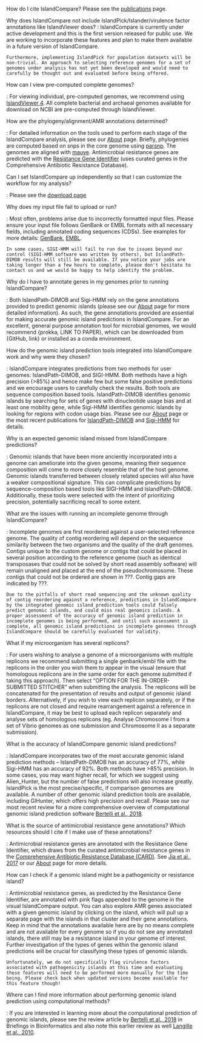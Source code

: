 How do I cite IslandCompare? Please see the [publications](#/publications) page. 

Why does IslandCompare not include IslandPick/Islander/virulence factor annotations like IslandViewer does?
:   IslandCompare is currently under active development and this is the first version released for public use. We are working to incorporate these features and plan to make them available in a future version of IslandCompare.

    Furthermore, implementing IslandPick for population datasets will be non-trivial. An approach to selecting reference genomes for a set of genomes under analysis has not yet been developed and would need to carefully be thought out and evaluated before being offered.

How can I view pre-computed complete genomes?

:   For viewing individual, pre-computed genomes, we recommend using [IslandViewer 4](http://www.pathogenomics.sfu.ca/islandviewer/browse/). All complete bacterial and archaeal genomes available for download on NCBI are pre-computed through IslandViewer.

How are the phylogeny/alignment/AMR annotations determined?

:   For detailed information on the tools used to perform each stage of the IslandCompare analysis, please see our [About](#/about) page. Briefly, phylogenies are computed based on snps in the core genome using [parsnp](https://genomebiology.biomedcentral.com/articles/10.1186/s13059-014-0524-x). The genomes are aligned with [mauve](https://journals.plos.org/plosone/article?id=10.1371/journal.pone.0011147). Antimicrobial resistance genes are predicted with the [Resistance Gene Identifier](https://academic.oup.com/nar/article/45/D1/D566/2333912) (uses curated genes in the Comprehensive Antibiotic Resistance Database).

Can I set IslandCompare up independently so that I can customize the workflow for my analysis?

:   Please see the [download page](#/download)

Why does my input file fail to upload or run?

:   Most often, problems arise due to incorrectly formatted input files. Please ensure your input file follows GenBank or EMBL formats with all necessary fields, including annotated coding sequences (CDSs). See examples for more details: [GenBank](http://www.pseudomonas.com/downloads/pseudomonas/pgd_r_18_1/Pseudomonas_aeruginosa_PAO1_107/Pseudomonas_aeruginosa_PAO1_107.gbk), [EMBL](http://www.pseudomonas.com/downloads/pseudomonas/pgd_r_18_1/Pseudomonas_aeruginosa_PAO1_107/Pseudomonas_aeruginosa_PAO1_107.embl).

    In some cases, SIGI-HMM will fail to run due to issues beyond our control (SIGI-HMM software was written by others), but IslandPath-DIMOB results will still be available. If you notice your jobs are taking longer than a few hours to complete, please don't hesitate to contact us and we would be happy to help identify the problem.

Why do I have to annotate genes in my genomes prior to running IslandCompare?

:   Both IslandPath-DIMOB and Sigi-HMM rely on the gene annotations provided to predict genomic islands (please see our [About](#/about) page for more detailed information). As such, the gene annotations provided are essential for making accurate genomic island predictions in IslandCompare. For an excellent, general purpose annotation tool for microbial genomes, we would recommend {prokka, LINK TO PAPER}, which can be downloaded from {GitHub, link} or installed as a conda environment.

How do the genomic island prediction tools integrated into IslandCompare work and why were they chosen?

:   IslandCompare integrates predictions from two methods for user genomes: IslandPath-DIMOB, and SIGI-HMM. Both methods have a high precision (>85%) and hence make few but some false positive predictions and we encourage users to carefully check the results. Both tools are sequence composition based tools. IslandPath-DIMOB identifies genomic islands by searching for sets of genes with dinucleotide usage bias and at least one mobility gene, while Sigi-HMM identifies genomic islands by looking for regions with codon usage bias. Please see our [About](#/about) page or the most recent publications for [IslandPath-DIMOB](https://academic.oup.com/bioinformatics/article/34/13/2161/4904263) and [Sigi-HMM](http://www.biomedcentral.com/1471-2105/7/142) for details.

Why is an expected genomic island missed from IslandCompare predictions?

:   Genomic islands that have been more anciently incorporated into a genome can ameliorate into the given genome, meaning their sequence composition will come to more closely resemble that of the host genome. Genomic islands transferred between closely related species will also have a weaker compositional signature. This can complicate predictions by sequence-composition based tools like SIGI-HMM and IslandPath-DIMOB. Additionally, these tools were selected with the intent of prioritizing precision, potentially sacrificing recall to some extent.

What are the issues with running an incomplete genome through IslandCompare?

:   Incomplete genomes are first reordered against a user-selected reference genome. The quality of contig reordering will depend on the sequence similarity between the two organisms and the quality of the draft genomes. Contigs unique to the custom genome or contigs that could be placed in several position according to the reference genome (such as identical transposases that could not be solved by short read assembly software) will remain unaligned and placed at the end of the pseudochromosome. These contigs that could not be ordered are shown in ???. Contig gaps are indicated by ???.

    Due to the pitfalls of short read sequencing and the unknown quality of contig reordering against a reference, predictions in IslandCompare by the integrated genomic island prediction tools could falsely predict genomic islands, and could miss real genomics islands. A proper assessment of the accuracy of genomic island prediction in incomplete genomes is being performed, and until such assessment is complete, all genomic island predictions in incomplete genomes through IslandCompare should be carefully evaluated for validity.

What if my microorganism has several replicons?

:   For users wishing to analyse a genome of a microorganisms with multiple replicons we recommend submitting a single genbank/embl file with the replicons in the order you wish them to appear in the visual (ensure that homologous replicons are in the same order for each genome submitted if taking this approach). Then select “OPTION FOR THE IN-ORDER-SUBMITTED STITCHER” when submitting the analysis. The replicons will be concatenated for the presentation of results and output of genomic island borders. Alternatively, if you wish to view each replicon separately, or if the replicons are not closed and require rearrangement against a reference in IslandCompare, it may be best to upload each replicon separately and analyse sets of homologous replicons (eg. Analyse Chromosome I from a set of Vibrio genomes as one submission and Chromosome II as a separate submission).

What is the accuracy of IslandCompare genomic island predictions?

:   IslandCompare incorporates two of the most accurate genomic island prediction methods – IslandPath-DIMOB has an accuracy of 77%, while Sigi-HMM has an accuracy of 92%. Both methods have >85% precision. In some cases, you may want higher recall, for which we suggest using Alien_Hunter, but the number of false predictions will also increase greatly. IslandPick is the most precise/specific, if comparison genomes are available. A number of other genomic island prediction tools are available, including GIHunter, which offers high precision and recall. Please see our most recent review for a more comprehensive overview of computational genomic island prediction software [ Bertelli et al., 2018](https://academic.oup.com/bib/advance-article/doi/10.1093/bib/bby042/5032564).

What is the source of antimicrobial resistance gene annotations? Which resources should I cite if I make use of these annotations?

:   Antimicrobial resistance genes are annotated with the Resistance Gene Identifier, which draws from the curated antimicrobial resistance genes in the [Comprehensive Antibiotic Resistance Database (CARD)](https://card.mcmaster.ca). See [Jia et al., 2017](https://academic.oup.com/nar/article/45/D1/D566/2333912) or our [About](#/about) page for more details.

How can I check if a genomic island might be a pathogenicity or resistance island?

:   Antimicrobial resistance genes, as predicted by the Resistance Gene Identifier, are annotated with pink flags appended to the genome in the visual IslandCompare output. You can also explore AMR genes associated with a given genomic island by clicking on the island, which will pull up a separate page with the islands in that cluster and their gene annotations. Keep in mind that the annotations available here are by no means complete and are not available for every genome so if you do not see any annotated islands, there still may be a resistance island in your genome of interest. Further investigation of the types of genes within the genomic island predictions will be crucial for classifying these types of genomic islands.

    Unfortunately, we do not specifically flag virulence factors associated with pathogenicity islands at this time and evaluating these features will need to be performed more manually for the time being. Please check back when updated versions become available for this feature though!

Where can I find more information about performing genomic island prediction using computational methods?

:   If you are interested in learning more about the computational prediction of genomic islands, please see the review article by [Bertelli et al., 2018](https://academic.oup.com/bib/advance-article/doi/10.1093/bib/bby042/5032564) in Briefings in Bioinformatics and also note this earlier review as well [Langille et al., 2010](http://www.nature.com/nrmicro/journal/v8/n5/full/nrmicro2350.html). 